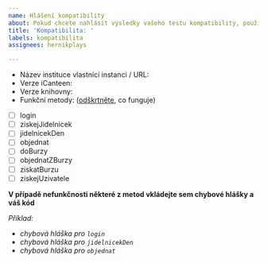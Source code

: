 ```yaml
---
name: Hlášení kompatibility
about: Pokud chcete nahlásit výsledky vašeho testu kompatibility, použijte tuto předlohu
title: 'Kompatibilita: '
labels: kompatibilita
assignees: hernikplays

---
```


- Název instituce vlastnící instanci / URL:
- Verze iCanteen:
- Verze knihovny:
- Funkční metody: ([odškrtněte](https://docs.github.com/en/get-started/writing-on-github/getting-started-with-writing-and-formatting-on-github/basic-writing-and-formatting-syntax#task-lists), co funguje)

- [ ] login
- [ ] ziskejJidelnicek
- [ ] jidelnicekDen
- [ ] objednat
- [ ] doBurzy
- [ ] objednatZBurzy
- [ ] ziskatBurzu
- [ ] ziskejUzivatele

**V případě nefunkčnosti některé z metod vkládejte sem chybové hlášky a váš kód**

*Příklad:*
- *chybová hláška pro `login`*
- *chybová hláška pro `jidelnicekDen`*
- *chybová hláška pro `objednat`*
